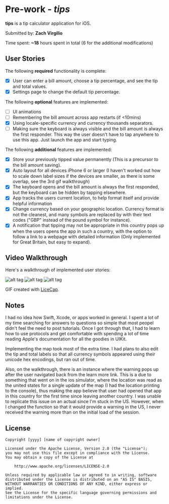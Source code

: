 # Pre-work - *tips*

**tips** is a tip calculator application for iOS.

Submitted by: **Zach Virgilio**

Time spent: **~18** hours spent in total (6 for the additional modifications)

## User Stories

The following **required** functionality is complete:

* [x] User can enter a bill amount, choose a tip percentage, and see the tip and total values.
* [x] Settings page to change the default tip percentage.

The following **optional** features are implemented:
* [ ] UI animations
* [ ] Remembering the bill amount across app restarts (if <10mins) 
* [x] Using locale-specific currency and currency thousands separators.
* [ ] Making sure the keyboard is always visible and the bill amount is always the first responder. This way the user doesn't have to tap anywhere to use this app. Just launch the app and start typing.

The following **additional** features are implemented:

- [x] Store your previously tipped value permanently (This is a precursor to the bill amount saving).
- [x] Auto layout for all devices iPhone 6 or larger (I haven't worked out how to scale down label sizes if the devices are smaller, as there is some overlap, see the 3rd gif walkthrough)
- [x] The keyboard opens and the bill amount is always the first responded, but the keyboard can be hidden by tapping elsewhere.
- [x] App tracks the users current location, to help format itself and provide helpful information
- [x] Change currency based on your geographic location.  Currency format is not the cleanest, and many symbols are replaced by with their text codes ("GBP" instead of the pound symbol for instance).
- [x] A notification that tipping may not be appropriate in this country pops up when the users opens the app in such a country, with the option to follow a link to a webpage with detailed information (Only implemented for Great Britain, but easy to expand).

## Video Walkthrough 

Here's a walkthrough of implemented user stories:

![alt tag](https://raw.github.com/zvirgilio/Hello-Git/master/tipWalkthrough2Loc.gif)
![alt tag](https://raw.github.com/zvirgilio/Hello-Git/master/tipWalkthrough3Layout.gif)
![alt tag](https://raw.github.com/zvirgilio/Hello-Git/master/tipWalkthrough4Layout.gif)

GIF created with [LiceCap](http://www.cockos.com/licecap/).

## Notes

I had no idea how Swift, Xcode, or apps worked in general.  I spent a lot of my time searching for answers to questions so simple that most peopel didn't feel the need to post tutorials. Once I got through that, I had to learn how to use protocols and get comfortable with spending a lot of time reading Apple's documentation for all the goodies in UIKit.

Implementing the map took most of the extra time.  I had plans to also edit the tip and total labels so that all currency symbols appeared using their unicode hex encodings, but ran out of time.

Also, on the walkthrough, there is an instance where the warning pops up after the user navigated back from the learn more link.  This is a due to something that went on in the ios simulator, where the location was read as the united states for a single update of the map (I had the location printing to the console), thus making the app believe that user had opened that app in this country for the first time since leaving another country.  I was unable to replicate this issue on an actual since I'm stuck in the US.  However, when I changed the function so that it would provide a warning in the US, I never received the warning more than on the initial load of the session.
## License

    Copyright [yyyy] [name of copyright owner]

    Licensed under the Apache License, Version 2.0 (the "License");
    you may not use this file except in compliance with the License.
    You may obtain a copy of the License at

        http://www.apache.org/licenses/LICENSE-2.0

    Unless required by applicable law or agreed to in writing, software
    distributed under the License is distributed on an "AS IS" BASIS,
    WITHOUT WARRANTIES OR CONDITIONS OF ANY KIND, either express or implied.
    See the License for the specific language governing permissions and
    limitations under the License.
